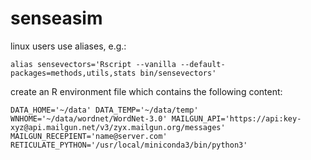 # senseasim

linux users use aliases, e.g.:

` alias sensevectors='Rscript --vanilla --default-packages=methods,utils,stats bin/sensevectors' `

create an R environment file which contains the following content:

``
DATA_HOME='~/data'
DATA_TEMP='~/data/temp'
WNHOME='~/data/wordnet/WordNet-3.0'
MAILGUN_API='https://api:key-xyz@api.mailgun.net/v3/zyx.mailgun.org/messages'
MAILGUN_RECEPIENT='name@server.com'
RETICULATE_PYTHON='/usr/local/miniconda3/bin/python3'
``
